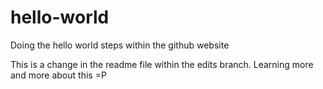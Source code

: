 # hello-world
Doing the hello world steps within the github website

This is a change in the readme file within the edits branch. 
Learning more and more about this =P
